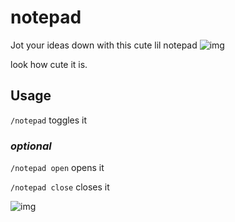 # notepad
Jot your ideas down with this cute lil notepad
![img](https://raw.githubusercontent.com/ThatZiv/notepad/master/media/Capture.PNG)

look how cute it is.

## Usage

`/notepad` toggles it

### *optional*

`/notepad open` opens it

`/notepad close` closes it

![img](https://raw.githubusercontent.com/ThatZiv/notepad/master/media/Capture.PNG)
